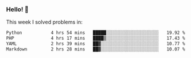 ### Hello! 👋

This week I solved problems in:

<!--START_SECTION:waka-->

```txt
Python           4 hrs 54 mins   █████░░░░░░░░░░░░░░░░░░░░   19.92 %
PHP              4 hrs 17 mins   ████▒░░░░░░░░░░░░░░░░░░░░   17.43 %
YAML             2 hrs 39 mins   ██▓░░░░░░░░░░░░░░░░░░░░░░   10.77 %
Markdown         2 hrs 28 mins   ██▓░░░░░░░░░░░░░░░░░░░░░░   10.07 %
```

<!--END_SECTION:waka-->
